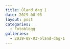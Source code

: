 ```yaml
---
title: Öland dag 1
date: 2019-08-03
layout: post
categories:
  - Fotoblogg
galleries:
  - 2019-08-03-oland-dag-1
---
```


